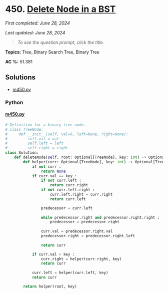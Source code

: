 # 450. [Delete Node in a BST](<https://leetcode.com/problems/delete-node-in-a-bst>)

*First completed: June 28, 2024*

*Last updated: June 28, 2024*


> *To see the question prompt, click the title.*

**Topics:** Tree, Binary Search Tree, Binary Tree

**AC %:** 51.381


## Solutions

- [m450.py](<../my-submissions/m450.py>)
### Python
#### [m450.py](<../my-submissions/m450.py>)
```Python
# Definition for a binary tree node.
# class TreeNode:
#     def __init__(self, val=0, left=None, right=None):
#         self.val = val
#         self.left = left
#         self.right = right
class Solution:
    def deleteNode(self, root: Optional[TreeNode], key: int) -> Optional[TreeNode]:
        def helper(curr: Optional[TreeNode], key: int) -> Optional[TreeNode] :
            if not curr :
                return None
            if curr.val == key :
                if not curr.left :
                    return curr.right
                if not curr.left.right :
                    curr.left.right = curr.right
                    return curr.left

                predecessor = curr.left
                
                while predecessor.right and predecessor.right.right :
                    predecessor = predecessor.right
                
                curr.val = predecessor.right.val
                predecessor.right = predecessor.right.left
                
                return curr

            if curr.val < key :
                curr.right = helper(curr.right, key)
                return curr
            
            curr.left = helper(curr.left, key)
            return curr

        return helper(root, key)

```

